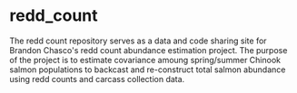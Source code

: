 # redd_count

The redd count repository serves as a data and code sharing site for Brandon Chasco's redd count abundance estimation project.  The purpose of the project is to estimate covariance amoung spring/summer Chinook salmon populations to backcast and re-construct total salmon abundance using redd counts and carcass collection data.